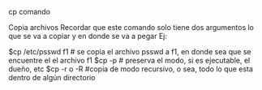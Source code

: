 cp comando 

Copia archivos
Recordar que este comando solo tiene dos argumentos lo que se va a copiar y en donde se va a pegar
Ej:

$cp /etc/psswd f1 # se copia el archivo psswd a f1, en donde sea que se encuentre el el archivo f1
$cp -p # preserva el modo, si es ejecutable, el dueño, etc
$cp -r o -R #copia de modo recursivo, o sea, todo lo que esta dentro de algún directorio 
